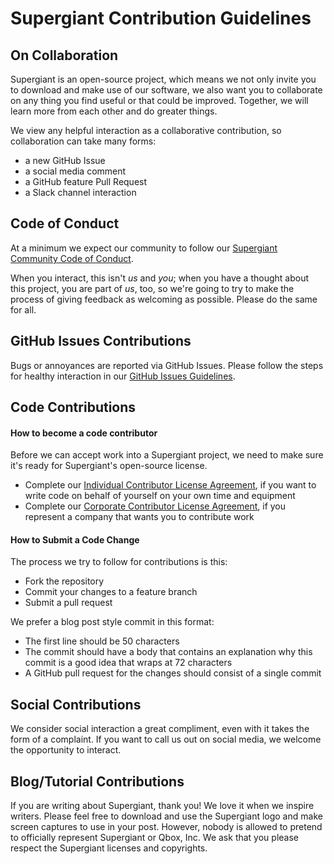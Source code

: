 [COC]: ./code-of-conduct.md "Supergiant Community Code of Conduct"
[GitHub Issues]: ./github-issues-guidelines.md "GitHub Issues Guidelines"
[ICLA]: https://supergiant.io/licenses/icla/ "Individual Contributor License Agreement"
[CCLA]: https://supergiant.io/licenses/ccla/ "Corporate Contributor License Agreement"
[Documentation]: https://supergiant.github.io/ "Supergiant Documentation"


# Supergiant Contribution Guidelines


## On Collaboration

Supergiant is an open-source project, which means we not only invite you to download and make use of our software, we also want you to collaborate on any thing you find useful or that could be improved. Together, we will learn more from each other and do greater things.

We view any helpful interaction as a collaborative contribution, so collaboration can take many forms:

* a new GitHub Issue
* a social media comment
* a GitHub feature Pull Request
* a Slack channel interaction


## Code of Conduct

At a minimum we expect our community to follow our [Supergiant Community Code of Conduct][COC].

When you interact, this isn't _us_ and _you_; when you have a thought about this project, you are part of _us_, too, so we're going to try to make the process of giving feedback as welcoming as possible. Please do the same for all.


## GitHub Issues Contributions

Bugs or annoyances are reported via GitHub Issues. Please follow the steps for healthy interaction in our [GitHub Issues Guidelines][GitHub Issues].


## Code Contributions

#### How to become a code contributor

Before we can accept work into a Supergiant project, we need to make sure it's ready for Supergiant's open-source license.

* Complete our [Individual Contributor License Agreement][ICLA], if you want to write code on behalf of yourself on your own time and equipment
* Complete our [Corporate Contributor License Agreement][CCLA], if you represent a company that wants you to contribute work

#### How to Submit a Code Change

The process we try to follow for contributions is this:

* Fork the repository
* Commit your changes to a feature branch
* Submit a pull request

We prefer a blog post style commit in this format:

* The first line should be 50 characters
* The commit should have a body that contains an explanation why this commit is a good idea that wraps at 72 characters
* A GitHub pull request for the changes should consist of a single commit


## Social Contributions

We consider social interaction a great compliment, even with it takes the form of a complaint. If you want to call us out on social media, we welcome the opportunity to interact.


## Blog/Tutorial Contributions

If you are writing about Supergiant, thank you! We love it when we inspire writers. Please feel free to download and use the Supergiant logo and make screen captures to use in your post. However, nobody is allowed to pretend to officially represent Supergiant or Qbox, Inc. We ask that you please respect the Supergiant licenses and copyrights.
